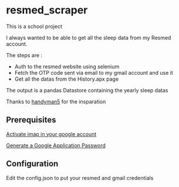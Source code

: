 # resmed_scraper


This is a school project

I always wanted to be able to get all the sleep data from my Resmed account.

The steps are :

- Auth to the resmed website using selenium
- Fetch the OTP code sent via email to my gmail account and use it
- Get all the datas from the History.apx page

The output is a pandas Datastore containing the yearly sleep datas


Thanks to [handyman5](https://github.com/handyman5/resmed-scraper) for the insparation



## Prerequisites

[Activate imap in your google account](https://support.google.com/mail/answer/7126229?hl=en#zippy=%2C%C3%A9tape-v%C3%A9rifier-quimap-est-activ%C3%A9)

[Generate a Google Application Password](https://support.google.com/mail/answer/185833?hl=en)

## Configuration

Edit the config.json to put your resmed and gmail credentials
